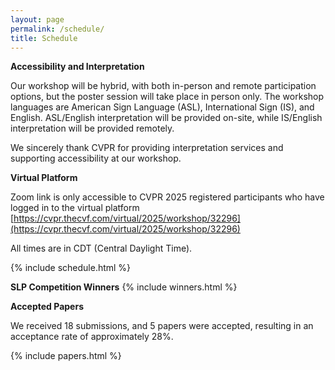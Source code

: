 ```yaml
---
layout: page
permalink: /schedule/
title: Schedule
---
```


**Accessibility and Interpretation**

Our workshop will be hybrid, with both in-person and remote participation options, but the poster session will take place in person only. The workshop languages are American Sign Language (ASL), International Sign (IS), and English. ASL/English interpretation will be provided on-site, while IS/English interpretation will be provided remotely.

We sincerely thank CVPR for providing interpretation services and supporting accessibility at our workshop.


**Virtual Platform**

Zoom link is only accessible to CVPR 2025 registered participants who have logged in to the virtual platform [https://cvpr.thecvf.com/virtual/2025/workshop/32296](https://cvpr.thecvf.com/virtual/2025/workshop/32296)

All times are in CDT (Central Daylight Time).

{% include schedule.html %}

**SLP Competition Winners**
{% include winners.html %}

**Accepted Papers**

We received 18 submissions, and 5 papers were accepted, resulting in an acceptance rate of approximately 28%.

{% include papers.html %}
